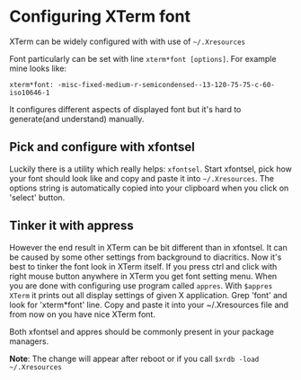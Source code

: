 # Configuring XTerm font

XTerm can be widely configured with with use of `~/.Xresources`

Font particularly can be set with line `xterm*font [options]`. For example mine looks like:

`xterm*font: -misc-fixed-medium-r-semicondensed--13-120-75-75-c-60-iso10646-1`

It configures different aspects of displayed font but it's hard to generate(and understand) manually.

## Pick and configure with xfontsel

Luckily there is a utility which really helps: `xfontsel`. Start xfontsel, pick how your font should look like and copy and paste it into `~/.Xresources`. The options string is automatically copied into your clipboard when you click on 'select' button.

## Tinker it with appress

However the end result in XTerm can be bit different than in xfontsel. It can be caused by some other settings from background to diacritics. Now it's best to tinker the font look in XTerm itself. If you press ctrl and click with right mouse button anywhere in XTerm you get font setting menu. When you are done with configuring use program called `appres`. With `$appres XTerm` it prints out all display settings of given X application. Grep 'font' and look for 'xterm*font' line. Copy and paste it into your ~/.Xresources file and from now on you have nice XTerm font.

Both xfontsel and appres should be commonly present in your package managers.

**Note**:
The change will appear after reboot or if you call `$xrdb -load ~/.Xresources`
